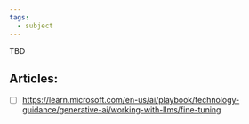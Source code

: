 ```yaml
---
tags:
  - subject
---
```


TBD

## Articles:
- [ ] https://learn.microsoft.com/en-us/ai/playbook/technology-guidance/generative-ai/working-with-llms/fine-tuning